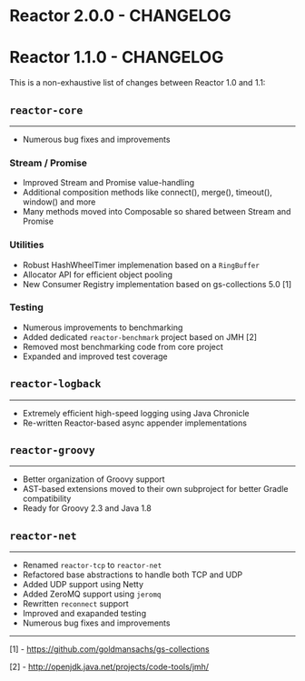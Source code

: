 # Reactor 2.0.0 - CHANGELOG

# Reactor 1.1.0 - CHANGELOG

This is a non-exhaustive list of changes between Reactor 1.0 and 1.1:

## `reactor-core`
----

* Numerous bug fixes and improvements

### Stream / Promise

* Improved Stream and Promise value-handling
* Additional composition methods like connect(), merge(), timeout(), window() and more
* Many methods moved into Composable so shared between Stream and Promise

### Utilities

* Robust HashWheelTimer implemenation based on a `RingBuffer`
* Allocator API for efficient object pooling
* New Consumer Registry implementation based on gs-collections 5.0 [1]

### Testing

* Numerous improvements to benchmarking
* Added dedicated `reactor-benchmark` project based on JMH [2]
* Removed most benchmarking code from core project
* Expanded and improved test coverage

## `reactor-logback`
----

* Extremely efficient high-speed logging using Java Chronicle
* Re-written Reactor-based async appender implementations

## `reactor-groovy`
----

* Better organization of Groovy support
* AST-based extensions moved to their own subproject for better Gradle compatibility
* Ready for Groovy 2.3 and Java 1.8

## `reactor-net`
----

* Renamed `reactor-tcp` to `reactor-net`
* Refactored base abstractions to handle both TCP and UDP
* Added UDP support using Netty
* Added ZeroMQ support using `jeromq`
* Rewritten `reconnect` support 
* Improved and exapanded testing
* Numerous bug fixes and improvements

----
[1] - https://github.com/goldmansachs/gs-collections

[2] - http://openjdk.java.net/projects/code-tools/jmh/